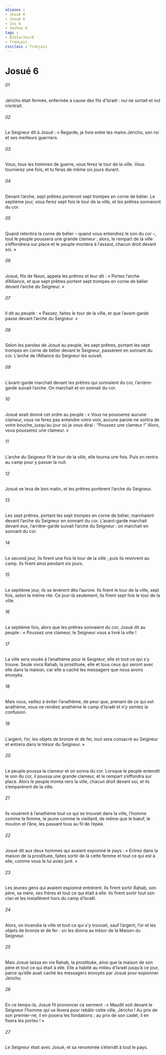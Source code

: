 ```yaml
---
aliases : 
- Josué 6
- Josué 6
- Jos 6
- Joshua 6
tags : 
- Bible/Jos/6
- français
cssclass : français
---
```


# Josué 6

###### 01
Jéricho était fermée, enfermée à cause des fils d’Israël : nul ne sortait et nul n’entrait.
###### 02
Le Seigneur dit à Josué : « Regarde, je livre entre tes mains Jéricho, son roi et ses meilleurs guerriers.
###### 03
Vous, tous les hommes de guerre, vous ferez le tour de la ville. Vous tournerez une fois, et tu feras de même six jours durant.
###### 04
Devant l’arche, sept prêtres porteront sept trompes en corne de bélier. Le septième jour, vous ferez sept fois le tour de la ville, et les prêtres sonneront du cor.
###### 05
Quand retentira la corne de bélier – quand vous entendrez le son du cor –, tout le peuple poussera une grande clameur ; alors, le rempart de la ville s’effondrera sur place et le peuple montera à l’assaut, chacun droit devant soi. »
###### 06
Josué, fils de Noun, appela les prêtres et leur dit : « Portez l’arche d’Alliance, et que sept prêtres portent sept trompes en corne de bélier devant l’arche du Seigneur. »
###### 07
Il dit au peuple : « Passez, faites le tour de la ville, et que l’avant-garde passe devant l’arche du Seigneur. »
###### 08
Selon les paroles de Josué au peuple, les sept prêtres, portant les sept trompes en corne de bélier devant le Seigneur, passèrent en sonnant du cor. L’arche de l’Alliance du Seigneur les suivait.
###### 09
L’avant-garde marchait devant les prêtres qui sonnaient du cor, l’arrière-garde suivait l’arche. On marchait et on sonnait du cor.
###### 10
Josué avait donné cet ordre au peuple : « Vous ne pousserez aucune clameur, vous ne ferez pas entendre votre voix, aucune parole ne sortira de votre bouche, jusqu’au jour où je vous dirai : “Poussez une clameur !” Alors, vous pousserez une clameur. »
###### 11
L’arche du Seigneur fit le tour de la ville, elle tourna une fois. Puis on rentra au camp pour y passer la nuit.
###### 12
Josué se leva de bon matin, et les prêtres portèrent l’arche du Seigneur.
###### 13
Les sept prêtres, portant les sept trompes en corne de bélier, marchaient devant l’arche du Seigneur en sonnant du cor. L’avant-garde marchait devant eux, l’arrière-garde suivait l’arche du Seigneur : on marchait en sonnant du cor.
###### 14
Le second jour, ils firent une fois le tour de la ville ; puis ils revinrent au camp. Ils firent ainsi pendant six jours.
###### 15
Le septième jour, ils se levèrent dès l’aurore. Ils firent le tour de la ville, sept fois, selon le même rite. Ce jour-là seulement, ils firent sept fois le tour de la ville.
###### 16
La septième fois, alors que les prêtres sonnaient du cor, Josué dit au peuple : « Poussez une clameur, le Seigneur vous a livré la ville !
###### 17
La ville sera vouée à l’anathème pour le Seigneur, elle et tout ce qui s’y trouve. Seule vivra Rahab, la prostituée, elle et tous ceux qui seront avec elle dans la maison, car elle a caché les messagers que nous avons envoyés.
###### 18
Mais vous, veillez à éviter l’anathème, de peur que, prenant de ce qui est anathème, vous ne rendiez anathème le camp d’Israël et n’y semiez la confusion.
###### 19
L’argent, l’or, les objets de bronze et de fer, tout sera consacré au Seigneur et entrera dans le trésor du Seigneur. »
###### 20
Le peuple poussa la clameur et on sonna du cor. Lorsque le peuple entendit le son du cor, il poussa une grande clameur, et le rempart s’effondra sur place. Alors le peuple monta vers la ville, chacun droit devant soi, et ils s’emparèrent de la ville.
###### 21
Ils vouèrent à l’anathème tout ce qui se trouvait dans la ville, l’homme comme la femme, le jeune comme le vieillard, de même que le bœuf, le mouton et l’âne, les passant tous au fil de l’épée.
###### 22
Josué dit aux deux hommes qui avaient espionné le pays : « Entrez dans la maison de la prostituée, faites sortir de là cette femme et tout ce qui est à elle, comme vous le lui aviez juré. »
###### 23
Les jeunes gens qui avaient espionné entrèrent. Ils firent sortir Rahab, son père, sa mère, ses frères et tout ce qui était à elle. Ils firent sortir tout son clan et les installèrent hors du camp d’Israël.
###### 24
Alors, on incendia la ville et tout ce qui s’y trouvait, sauf l’argent, l’or et les objets de bronze et de fer : on les donna au trésor de la Maison du Seigneur.
###### 25
Mais Josué laissa en vie Rahab, la prostituée, ainsi que la maison de son père et tout ce qui était à elle. Elle a habité au milieu d’Israël jusqu’à ce jour, parce qu’elle avait caché les messagers envoyés par Josué pour espionner Jéricho.
###### 26
En ce temps-là, Josué fit prononcer ce serment :
« Maudit soit devant le Seigneur l’homme qui se lèvera
pour rebâtir cette ville, Jéricho !
Au prix de son premier-né, il en posera les fondations ;
au prix de son cadet, il en fixera les portes ! »
###### 27
Le Seigneur était avec Josué, et sa renommée s’étendit à tout le pays.
